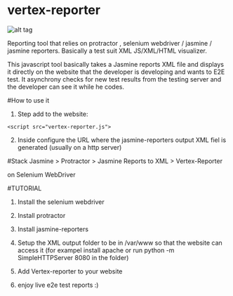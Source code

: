 # vertex-reporter
![alt tag](http://i.imgur.com/2mKSimB.png)

Reporting tool that relies on protractor , selenium webdriver / jasmine / jasmine reporters. Basically a test suit XML JS/XML/HTML visualizer.

This javascript tool basically takes a Jasmine reports XML file and displays it directly on the website that the developer is developing and wants to E2E test. It asynchrony checks for new test results from the testing server and the developer can see it while he codes.


#How to use it
1. Step add to the website:
```
<script src="vertex-reporter.js"> 
```

2. Inside configure the URL where the jasmine-reporters output XML fiel is generated (usually on a http server)


#Stack
Jasmine > Protractor > Jasmine Reports to XML > Vertex-Reporter

on
Selenium WebDriver

#TUTORIAL
1. Install the selenium webdriver


2. Install protractor

3. Install jasmine-reporters

4. Setup the XML output folder to be in /var/www so that the website can access it (for exampel install apache or run python -m SimpleHTTPServer 8080 in the folder)

5. Add Vertex-reporter to your website

6. enjoy live e2e test reports :)





